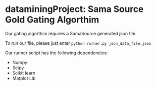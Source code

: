 dataminingProject: Sama Source Gold Gating Algorthim
=================
Our gating algorthim requires a SamaSource generated json file.

To run our file, please just enter
` python runner.py json_data_file.json `

Our runner script has the following dependencies:
 - Numpy
 - Scipy
 - Scikit learn
 - Matplot Lib